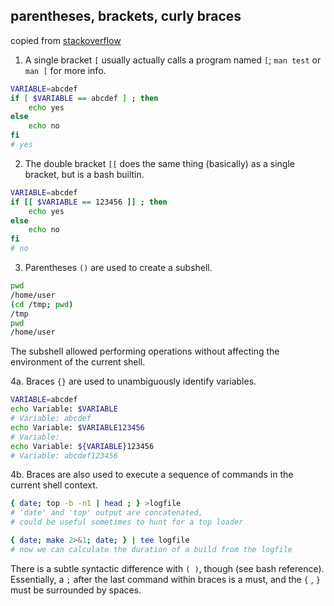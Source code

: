 parentheses, brackets, curly braces
---

copied from [stackoverflow](https://stackoverflow.com/a/2188223)  


1. A single bracket `[` usually actually calls a program named `[`; `man test` or `man [` for more info. 
```sh
VARIABLE=abcdef
if [ $VARIABLE == abcdef ] ; then 
    echo yes
else 
    echo no
fi
# yes
```

2. The double bracket `[[` does the same thing (basically) as a single bracket, but is a bash builtin.
```sh
VARIABLE=abcdef
if [[ $VARIABLE == 123456 ]] ; then 
    echo yes
else 
    echo no
fi
# no
```

3. Parentheses `()` are used to create a subshell.
```sh
pwd
/home/user 
(cd /tmp; pwd)
/tmp
pwd
/home/user
```
The subshell allowed performing operations without affecting the environment of the current shell.  
  
4a. Braces `{}` are used to unambiguously identify variables.
```sh
VARIABLE=abcdef
echo Variable: $VARIABLE
# Variable: abcdef
echo Variable: $VARIABLE123456
# Variable:
echo Variable: ${VARIABLE}123456
# Variable: abcdef123456
```

4b. Braces are also used to execute a sequence of commands in the current shell context.
```sh
{ date; top -b -n1 | head ; } >logfile 
# 'date' and 'top' output are concatenated, 
# could be useful sometimes to hunt for a top loader

{ date; make 2>&1; date; } | tee logfile
# now we can calculate the duration of a build from the logfile
```

There is a subtle syntactic difference with `( )`, though (see bash reference). Essentially, a `;` after the last command within braces is a must, and the `{` , `}` must be surrounded by spaces.
